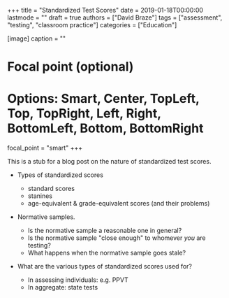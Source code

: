 +++
title = "Standardized Test Scores"
date = 2019-01-18T00:00:00
lastmode = ""
draft = true
authors = ["David Braze"]
tags = ["assessment", "testing", "classroom practice"]
categories = ["Education"]

[image]
  caption = ""
  # Focal point (optional)
  # Options: Smart, Center, TopLeft, Top, TopRight, Left, Right, BottomLeft, Bottom, BottomRight
  focal_point = "smart"
+++

This is a stub for a blog post on the nature of standardized test scores.

* Types of standardized scores
  * standard scores
  * stanines
  * age-equivalent & grade-equivalent scores (and their problems)

* Normative samples.
  * Is the normative sample a reasonable one in general?
  * Is the normative sample "close enough" to whomever *you* are testing?
  * What happens when the normative sample goes stale?
  
* What are the various types of standardized scores used for? 
  * In assessing individuals: e.g. PPVT
  * In aggregate: state tests

